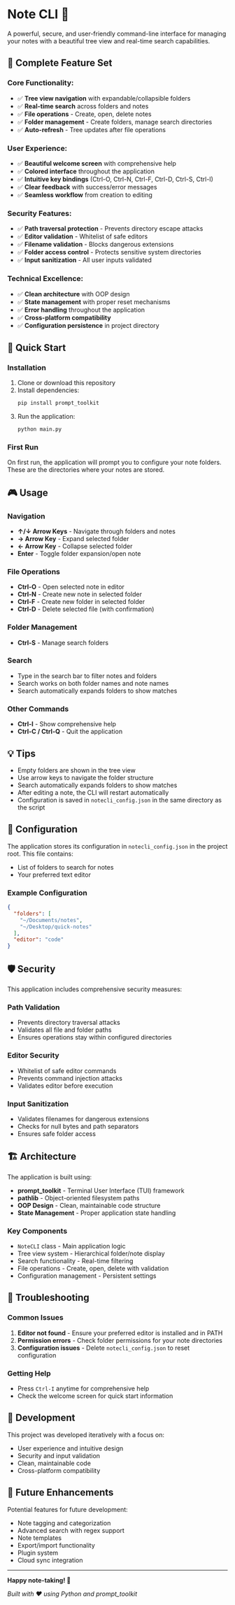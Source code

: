 # Note CLI 📝

A powerful, secure, and user-friendly command-line interface for managing your notes with a beautiful tree view and real-time search capabilities.

## 🎉 **Complete Feature Set**

### **Core Functionality:**
- ✅ **Tree view navigation** with expandable/collapsible folders
- ✅ **Real-time search** across folders and notes
- ✅ **File operations** - Create, open, delete notes
- ✅ **Folder management** - Create folders, manage search directories
- ✅ **Auto-refresh** - Tree updates after file operations

### **User Experience:**
- ✅ **Beautiful welcome screen** with comprehensive help
- ✅ **Colored interface** throughout the application
- ✅ **Intuitive key bindings** (Ctrl-O, Ctrl-N, Ctrl-F, Ctrl-D, Ctrl-S, Ctrl-I)
- ✅ **Clear feedback** with success/error messages
- ✅ **Seamless workflow** from creation to editing

### **Security Features:**
- ✅ **Path traversal protection** - Prevents directory escape attacks
- ✅ **Editor validation** - Whitelist of safe editors
- ✅ **Filename validation** - Blocks dangerous extensions
- ✅ **Folder access control** - Protects sensitive system directories
- ✅ **Input sanitization** - All user inputs validated

### **Technical Excellence:**
- ✅ **Clean architecture** with OOP design
- ✅ **State management** with proper reset mechanisms
- ✅ **Error handling** throughout the application
- ✅ **Cross-platform compatibility**
- ✅ **Configuration persistence** in project directory

## 🚀 **Quick Start**

### Installation
1. Clone or download this repository
2. Install dependencies:
   ```bash
   pip install prompt_toolkit
   ```
3. Run the application:
   ```bash
   python main.py
   ```

### First Run
On first run, the application will prompt you to configure your note folders. These are the directories where your notes are stored.

## 🎮 **Usage**

### Navigation
- **↑/↓ Arrow Keys** - Navigate through folders and notes
- **→ Arrow Key** - Expand selected folder
- **← Arrow Key** - Collapse selected folder
- **Enter** - Toggle folder expansion/open note

### File Operations
- **Ctrl-O** - Open selected note in editor
- **Ctrl-N** - Create new note in selected folder
- **Ctrl-F** - Create new folder in selected folder
- **Ctrl-D** - Delete selected file (with confirmation)

### Folder Management
- **Ctrl-S** - Manage search folders

### Search
- Type in the search bar to filter notes and folders
- Search works on both folder names and note names
- Search automatically expands folders to show matches

### Other Commands
- **Ctrl-I** - Show comprehensive help
- **Ctrl-C / Ctrl-Q** - Quit the application

## 💡 **Tips**

- Empty folders are shown in the tree view
- Use arrow keys to navigate the folder structure
- Search automatically expands folders to show matches
- After editing a note, the CLI will restart automatically
- Configuration is saved in `notecli_config.json` in the same directory as the script

## 🔧 **Configuration**

The application stores its configuration in `notecli_config.json` in the project root. This file contains:
- List of folders to search for notes
- Your preferred text editor

### Example Configuration
```json
{
  "folders": [
    "~/Documents/notes",
    "~/Desktop/quick-notes"
  ],
  "editor": "code"
}
```

## 🛡️ **Security**

This application includes comprehensive security measures:

### Path Validation
- Prevents directory traversal attacks
- Validates all file and folder paths
- Ensures operations stay within configured directories

### Editor Security
- Whitelist of safe editor commands
- Prevents command injection attacks
- Validates editor before execution

### Input Sanitization
- Validates filenames for dangerous extensions
- Checks for null bytes and path separators
- Ensures safe folder access

## 🏗️ **Architecture**

The application is built using:
- **prompt_toolkit** - Terminal User Interface (TUI) framework
- **pathlib** - Object-oriented filesystem paths
- **OOP Design** - Clean, maintainable code structure
- **State Management** - Proper application state handling

### Key Components
- `NoteCLI` class - Main application logic
- Tree view system - Hierarchical folder/note display
- Search functionality - Real-time filtering
- File operations - Create, open, delete with validation
- Configuration management - Persistent settings

## 🐛 **Troubleshooting**

### Common Issues
1. **Editor not found** - Ensure your preferred editor is installed and in PATH
2. **Permission errors** - Check folder permissions for your note directories
3. **Configuration issues** - Delete `notecli_config.json` to reset configuration

### Getting Help
- Press `Ctrl-I` anytime for comprehensive help
- Check the welcome screen for quick start information

## 📝 **Development**

This project was developed iteratively with a focus on:
- User experience and intuitive design
- Security and input validation
- Clean, maintainable code
- Cross-platform compatibility

## 🎯 **Future Enhancements**

Potential features for future development:
- Note tagging and categorization
- Advanced search with regex support
- Note templates
- Export/import functionality
- Plugin system
- Cloud sync integration

---

**Happy note-taking! 🚀**

*Built with ❤️ using Python and prompt_toolkit* 